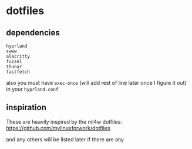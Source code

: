 # dotfiles

## dependencies
```
hyprland
swww
alacritty
fuzzel
thunar
fastfetch
```
also you must have `exec-once` (will add rest of line later once I figure it out) in your `hyprland.conf`

## inspiration

These are heavily inspired by the ml4w dotfiles: https://github.com/mylinuxforwork/dotfiles

and any others will be listed later if there are any
